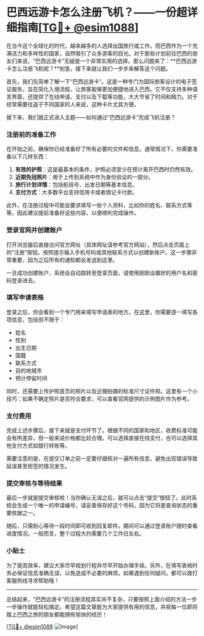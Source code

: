 # 巴西远游卡怎么注册飞机？——一份超详细指南[[TG💪+ @esim1088](https://t.me/s/esim1088)]

在当今这个全球化的时代，越来越多的人选择出国旅行或工作。而巴西作为一个充满活力和多样性的国家，自然吸引了众多游客的目光。对于那些计划前往巴西的朋友们来说，“巴西远游卡”无疑是一个非常实用的选择。那么问题来了：**巴西远游卡怎么注册飞机呢？**别急，接下来就让我们一步步来解答这个问题。

首先，我们先简单了解一下“巴西远游卡”。这是一种专门为国际旅客设计的电子签证服务，旨在简化入境流程，让旅客能够更加便捷地进入巴西。它不仅支持多种语言界面，还提供了在线申请、支付以及下载等功能，大大节省了时间和精力。对于经常需要往返于不同国家的人来说，这种卡片尤其方便。

接下来，我们就正式进入主题——如何通过“巴西远游卡”完成飞机注册？

### 注册前的准备工作

在开始之前，确保你已经准备好了所有必要的文件和信息。通常情况下，你需要准备以下几样东西：
1. **有效的护照**：这是最基本的条件，护照必须至少在预计离开巴西时仍然有效。
2. **近期免冠照片**：用于上传到系统中作为身份验证的一部分。
3. **旅行计划详情**：包括航班号、出发日期等基本信息。
4. **支付方式**：大多数平台支持信用卡或者借记卡付款。

此外，在注册过程中可能会要求填写一些个人资料，比如你的姓名、联系方式等等。因此建议提前准备好这些内容，以便顺利完成操作。

### 登录官网并创建账户

打开浏览器后直接访问官方网址（具体网址请参考官方网站），然后点击页面上的“注册”按钮。按照提示输入手机号码或其他联系方式以创建新账户。这一步骤非常重要，因为之后所有的通知都会发送到这里。

一旦成功创建账户，系统会自动跳转至登录页面，请使用刚刚设置好的用户名和密码登录进去。

### 填写申请表格

登录之后，你会看到一个专门用来填写申请表的地方。在这里，你需要逐一填写各项信息，包括但不限于：
- 姓名
- 性别
- 出生日期
- 国籍
- 联系方式
- 目的地城市
- 预计停留时间

同时，还需要上传护照首页的照片以及近期拍摄的标准尺寸证件照。这里有一个小技巧：如果不确定照片是否符合要求，可以查看官网提供的示例图片作为参考。

### 支付费用

完成上述步骤后，接下来就是支付环节了。根据不同的国家和地区，收费标准可能会有所差异，但一般来说价格都比较合理。可以选择直接在线支付，也可以选择其他支付方式如银行转账等。

需要注意的是，在提交订单之前一定要仔细核对一遍所有信息，避免出现错误导致延误甚至拒签的情况发生。

### 提交审核与等待结果

最后一步就是提交审核啦！当你确认无误之后，就可以点击“提交”按钮了。此时系统会生成一个唯一的申请编号，请妥善保存好这个号码，因为它将是查询状态的重要依据之一。

随后，只需耐心等待一段时间即可收到回复邮件。期间可以通过登录账户随时查看进度情况。一般而言，整个过程大约需要几个工作日左右。

### 小贴士

为了提高效率，建议大家尽早规划行程并尽早开始办理手续。另外，在填写表格时务必保证信息准确无误，以免造成不必要的麻烦。如果遇到任何疑问，都可以拨打客服热线寻求帮助哦！

---

总结起来，“巴西远游卡”的注册流程其实并不复杂，只要按照上面介绍的方法一步一步操作就能轻松搞定。希望这篇文章能为大家提供有用的信息，并祝每一位即将踏上巴西之旅的朋友都能拥有愉快的经历！

[[TG💪+ @esim1088](https://t.me/s/esim1088) ![Image](https://i.postimg.cc/4NQfJmqS/Snipaste-2025-05-13-00-14-12.png)]